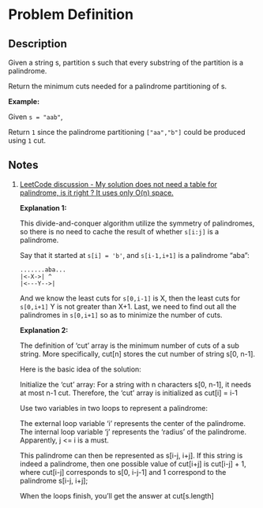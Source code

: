 # Problem Definition

## Description

Given a string s, partition s such that every substring of the partition is a palindrome.

Return the minimum cuts needed for a palindrome partitioning of s.

**Example:**

Given `s = "aab"`,

Return `1` since the palindrome partitioning `["aa","b"]` could be produced using `1` cut.

## Notes

1. [LeetCode discussion - My solution does not need a table for palindrome, is it right ? It uses only O(n) space.]("https://leetcode.com/problems/palindrome-partitioning-ii/discuss/42198/My-solution-does-not-need-a-table-for-palindrome-is-it-right-It-uses-only-O(n)-space.")

    **Explanation 1:**

    This divide-and-conquer algorithm utilize the symmetry of palindromes, so there is no need to cache the result of whether `s[i:j]` is a palindrome.

    Say that it started at `s[i] = 'b'`, and `s[i-1,i+1]` is a palindrome “aba”:

    ```text
    .......aba...
    |<-X->| ^
    |<---Y-->|
    ```

    And we know the least cuts for `s[0,i-1]` is X, then the least cuts for `s[0,i+1]` Y is not greater than X+1. Last, we need to find out all the palindromes in `s[0,i+1]` so as to minimize the number of cuts.

    **Explanation 2:**

    The definition of ‘cut’ array is the minimum number of cuts of a sub string. More specifically, cut[n] stores the cut number of string s[0, n-1].

    Here is the basic idea of the solution:

    Initialize the ‘cut’ array: For a string with n characters s[0, n-1], it needs at most n-1 cut. Therefore, the ‘cut’ array is initialized as cut[i] = i-1

    Use two variables in two loops to represent a palindrome:

    The external loop variable ‘i’ represents the center of the palindrome. The internal loop variable ‘j’ represents the ‘radius’ of the palindrome. Apparently, j <= i is a must.

    This palindrome can then be represented as s[i-j, i+j]. If this string is indeed a palindrome, then one possible value of cut[i+j] is cut[i-j] + 1, where cut[i-j] corresponds to s[0, i-j-1] and 1 correspond to the palindrome s[i-j, i+j];

    When the loops finish, you’ll get the answer at cut[s.length]